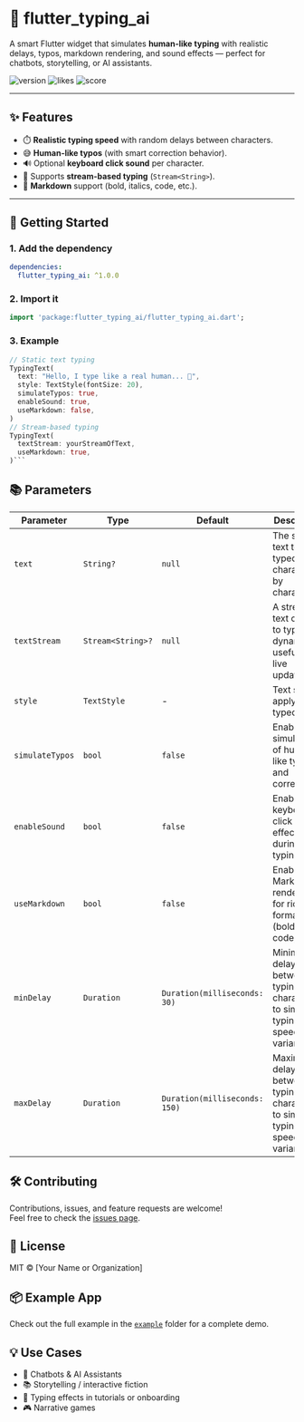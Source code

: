 # 🧠 flutter_typing_ai

A smart Flutter widget that simulates **human-like typing** with realistic delays, typos, markdown rendering, and sound effects — perfect for chatbots, storytelling, or AI assistants.

![version](https://img.shields.io/pub/v/flutter_typing_ai?style=flat-square)
![likes](https://img.shields.io/pub/likes/flutter_typing_ai?style=flat-square)
![score](https://img.shields.io/pub/points/flutter_typing_ai?style=flat-square)

---

## ✨ Features

- ⏱️ **Realistic typing speed** with random delays between characters.
- 😅 **Human-like typos** (with smart correction behavior).
- 🔊 Optional **keyboard click sound** per character.
- 🔁 Supports **stream-based typing** (`Stream<String>`).
- 🧾 **Markdown** support (bold, italics, code, etc.).

---

## 🚀 Getting Started

### 1. Add the dependency

```yaml
dependencies:
  flutter_typing_ai: ^1.0.0
```
### 2. Import it

```dart
import 'package:flutter_typing_ai/flutter_typing_ai.dart';
```
### 3. Example

```dart
// Static text typing
TypingText(
  text: "Hello, I type like a real human... 🤖",
  style: TextStyle(fontSize: 20),
  simulateTypos: true,
  enableSound: true,
  useMarkdown: false,
)
// Stream-based typing
TypingText(
  textStream: yourStreamOfText,
  useMarkdown: true,
)```
```
## 📚 Parameters

| Parameter       | Type              | Default                        | Description                                                                                   |
|-----------------|-------------------|--------------------------------|-----------------------------------------------------------------------------------------------|
| `text`          | `String?`         | `null`                         | The static text to be typed out character by character.                                       |
| `textStream`    | `Stream<String>?` | `null`                         | A stream of text chunks to type dynamically, useful for live updates.                         |
| `style`         | `TextStyle`       | -                              | Text style to apply to the typed text.                                                        |
| `simulateTypos` | `bool`            | `false`                       | Enables simulation of human-like typos and corrections.                                       |
| `enableSound`   | `bool`            | `false`                       | Enables keyboard click sound effect during typing.                                            |
| `useMarkdown`   | `bool`            | `false`                       | Enables Markdown rendering for rich text formatting (bold, italic, code, etc.).               |
| `minDelay`      | `Duration`        | `Duration(milliseconds: 30)`  | Minimum delay between typing each character, to simulate typing speed variance.               |
| `maxDelay`      | `Duration`        | `Duration(milliseconds: 150)` | Maximum delay between typing each character, to simulate typing speed variance.               |

## 🛠️ Contributing

Contributions, issues, and feature requests are welcome!  
Feel free to check the [issues page](https://github.com/your-username/flutter_typing_ai/issues).

## 📄 License

MIT © [Your Name or Organization]

## 📦 Example App

Check out the full example in the [`example`](example/lib/main.dart) folder for a complete demo.

## 💡 Use Cases

- 🤖 Chatbots & AI Assistants
- 📚 Storytelling / interactive fiction
- 🧪 Typing effects in tutorials or onboarding
- 🎮 Narrative games
